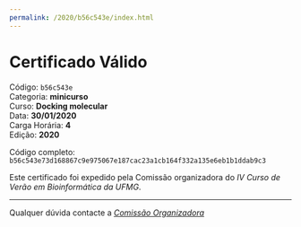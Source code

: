 ```yaml
---
permalink: /2020/b56c543e/index.html
---
```


# Certificado Válido

Código: `b56c543e`<br>
Categoria: **minicurso**<br>
Curso: **Docking molecular**<br>
Data: **30/01/2020**<br>
Carga Horária: **4**<br>
Edição: **2020**<br>


Código completo: `b56c543e73d168867c9e975067e187cac23a1cb164f332a135e6eb1b1ddab9c3`


Este certificado foi expedido pela Comissão organizadora do *IV Curso de Verão em Bioinformática da UFMG*.

----

Qualquer dúvida contacte a [_Comissão Organizadora_](<mailto:cursobioinfoufmg@gmail.com$subject=[Certificados]>)

